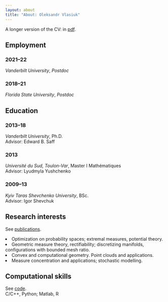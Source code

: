 ```yaml
---
layout: about
title: "About: Oleksandr Vlasiuk"
---
```


A longer version of the CV: in [pdf](/assets/pdf/cv_web.pdf).

## Employment
### 2021–22
*Vanderbilt University*, *Postdoc*  <br>
### 2018–21
*Florida State University*, *Postdoc*  <br>

## Education
### 2013–18
*Vanderbilt University*, Ph.D.<br>
Advisor: Edward B. Saff  
### 2013
*Université du Sud, Toulon-Var*, Master I Mathématiques<br>
Advisor: Lyudmyla Yushchenko <br>
<!-- GPA: 19.359/20 -->
### 2009–13
*Kyiv Taras Shevchenko University*, BSc.<br>
Advisor: Igor Shevchuk<br>


## Research interests
 See [publications](/_pages/math).<br>
<div class="page__list">
<li> Optimization on probability spaces; extremal measures, potential theory.</li>
<li> Geometric measure theory, rectifiability; discretizing manifolds, configurations with bounded mesh ratio. </li>
<li> Convex and computational geometry. Point clouds and applications.</li>
<li>Measure concentration and applications; stochastic modelling.</li>
</div>

## Computational skills
 See [code](/_pages/code).<br>
 C/C++, Python; Matlab, R<br> 

<!-- ## Activities -->
<!-- ### Presentations -->
<!--  SEAM, University of Alabama, Tuscaloosa, March 2019<br> -->
<!--  Mathematics Colloquium, Florida State University, Tallahassee, January 2019<br> -->
<!--  Multivariate Algorithms and their Foundations in Number Theory, Johann Radon -->
<!--  Institute, Linz, November 2018<br> -->
<!--  Texas Analysis and Mathematical Physics Symposium, Baylor University, October 2018<br> -->
<!--  ICERM Semester Program: Point Configurations in Geometry, Physics and Computer Science, March 2018<br> -->
<!--  Computational and Applied Mathematics seminar, Oak Ridge National Laboratory, January 2018<br> -->
<!--  Analysis seminar, Florida State University, November 2017<br> -->
<!--  Computational Methods and Function Theory, Lublin, July 2017<br> -->
<!--  Joint Mathematics Meetings, Atlanta, January 2017<br> -->
<!--  1st Northeastern Analysis Meeting, the College at Brockport, SUNY, October -->
<!--  2016<br> -->
<!--  Optimal and random point configurations, Institut Henri Poincaré, Paris, June-July 2016, *poster<br>* -->
<!--  Presentations at the Vanderbilt Analysis seminar on various topics: Cramér's theorem (June 2017), Ball multiplier problem (April 2017), Equiangular tight frames (April 2016), Riesz energy with an external field (April 2015), etc.<br> -->
<!-- ### Visits -->
<!--  Midwestern Workshop on Asymptotic Analysis, Indiana University in Bloomington, October 2015<br> -->
<!--  Minimal Energy Point Sets, Lattices, and Designs, ESI, Vienna, October 2014<br> -->
<!--  Recent Methods in Sphere Packing and Optimization (workshop), Oberwolfach, June 2014<br> -->

<!-- ## Teaching -->
<!-- Calculus II, Florida State University, 2019<br> -->
<!-- Statistical learning: TA, Vanderbilt University, 2017<br> -->
<!-- Calculus I, II: TA/tutor, Vanderbilt University, 2014--2017<br> -->
<!-- Analysis (graduate): TA, Vanderbilt University, 2014--2015<br> -->
<!-- Undergraduate seminar (expository talks for undergraduate students)<br> -->
<!-- Vanderbilt Math Circle (contest-type problem solving for high-school students)<br> --> 

<!-- ## Miscellanea -->
<!-- ### Review --> 
<!-- Reviewer for: AMS Math Reviews, Journal of Approximation Theory, Constructive Approximation -->
<!-- ### Languages -->
<!-- English, Russian, Ukrainian — fluent; French, Polish — limited proficiency -->

